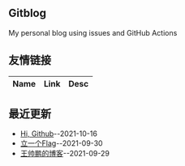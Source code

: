 ## Gitblog
My personal blog using issues and GitHub Actions
## 友情链接
| Name | Link | Desc | 
 | ---- | ---- | ---- |
## 最近更新
- [Hi, Github](https://github.com/wangsp1412/wsp-blog/issues/3)--2021-10-16
- [立一个Flag](https://github.com/wangsp1412/wsp-blog/issues/2)--2021-09-30
- [王帅鹏的博客](https://github.com/wangsp1412/wsp-blog/issues/1)--2021-09-29
